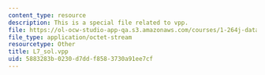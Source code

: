 ```yaml
---
content_type: resource
description: This is a special file related to vpp.
file: https://ol-ocw-studio-app-qa.s3.amazonaws.com/courses/1-264j-database-internet-and-systems-integration-technologies-fall-2013/5883283b0230d7ddf8583730a91ee7cf_L7_sol.vpp
file_type: application/octet-stream
resourcetype: Other
title: L7_sol.vpp
uid: 5883283b-0230-d7dd-f858-3730a91ee7cf
---
```

